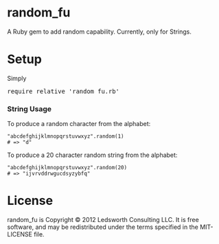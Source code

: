 random_fu 
=========

A Ruby gem to add random capability.  Currently, only for Strings.

Setup
=====

Simply <pre>require_relative 'random_fu.rb'</pre> 

### String Usage

To produce a random character from the alphabet:

    "abcdefghijklmnopqrstuvwxyz".random(1)
    # => "d"

To produce a 20 character random string from the alphabet:

    "abcdefghijklmnopqrstuvwxyz".random(20)
    # => "ijvrvddrwgucdsyzybfq"

License
=======

random_fu is Copyright © 2012 Ledsworth Consulting LLC.  It is free software, and may be 
redistributed under the terms specified in the MIT-LICENSE file. 
